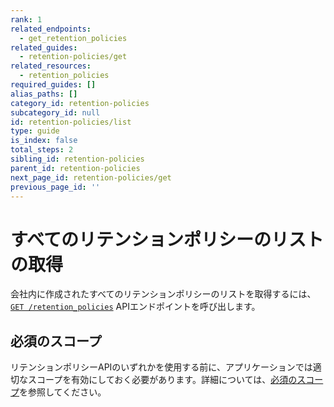 ```yaml
---
rank: 1
related_endpoints:
  - get_retention_policies
related_guides:
  - retention-policies/get
related_resources:
  - retention_policies
required_guides: []
alias_paths: []
category_id: retention-policies
subcategory_id: null
id: retention-policies/list
type: guide
is_index: false
total_steps: 2
sibling_id: retention-policies
parent_id: retention-policies
next_page_id: retention-policies/get
previous_page_id: ''
---
```

# すべてのリテンションポリシーのリストの取得

会社内に作成されたすべてのリテンションポリシーのリストを取得するには、[`GET /retention_policies`][retention_policies] APIエンドポイントを呼び出します。

<Samples id="get_retention_policies">

</Samples>

## 必須のスコープ

リテンションポリシーAPIのいずれかを使用する前に、アプリケーションでは適切なスコープを有効にしておく必要があります。詳細については、[必須のスコープ][scopes]を参照してください。

[retention_policies]: e://get_retention_policies

[scopes]: g://retention-policies#required-scopes
